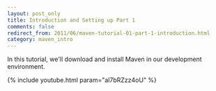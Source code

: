 ```yaml
---
layout: post_only
title: Introduction and Setting up Part 1
comments: false
redirect_from: 2011/06/maven-tutorial-01-part-1-introduction.html
category: maven_intro
---
```


In this tutorial, we'll download and install Maven in our development environment.

{% include youtube.html param="al7bRZzz4oU" %}
